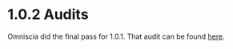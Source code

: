 # 1.0.2 Audits

Omniscia did the final pass for 1.0.1. That audit can be found [here](https://omniscia.io/hot-cross-vesting-implementation/).
